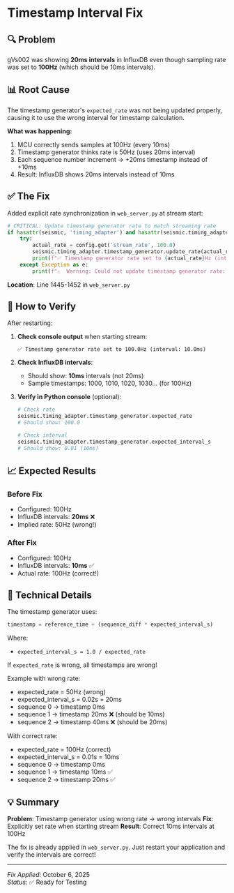 # Timestamp Interval Fix

## 🔍 Problem

gVs002 was showing **20ms intervals** in InfluxDB even though sampling rate was set to **100Hz** (which should be 10ms intervals).

## 📊 Root Cause

The timestamp generator's `expected_rate` was not being updated properly, causing it to use the wrong interval for timestamp calculation.

**What was happening:**
1. MCU correctly sends samples at 100Hz (every 10ms)
2. Timestamp generator thinks rate is 50Hz (uses 20ms interval)
3. Each sequence number increment → +20ms timestamp instead of +10ms
4. Result: InfluxDB shows 20ms intervals instead of 10ms

## ✅ The Fix

Added explicit rate synchronization in `web_server.py` at stream start:

```python
# CRITICAL: Update timestamp generator rate to match streaming rate
if hasattr(seismic, 'timing_adapter') and hasattr(seismic.timing_adapter, 'timestamp_generator'):
    try:
        actual_rate = config.get('stream_rate', 100.0)
        seismic.timing_adapter.timestamp_generator.update_rate(actual_rate)
        print(f"✅ Timestamp generator rate set to {actual_rate}Hz (interval: {1000/actual_rate}ms)")
    except Exception as e:
        print(f"⚠️  Warning: Could not update timestamp generator rate: {e}")
```

**Location**: Line 1445-1452 in `web_server.py`

## 🚀 How to Verify

After restarting:

1. **Check console output** when starting stream:
   ```
   ✅ Timestamp generator rate set to 100.0Hz (interval: 10.0ms)
   ```

2. **Check InfluxDB intervals**:
   - Should show: **10ms** intervals (not 20ms)
   - Sample timestamps: 1000, 1010, 1020, 1030... (for 100Hz)

3. **Verify in Python console** (optional):
   ```python
   # Check rate
   seismic.timing_adapter.timestamp_generator.expected_rate
   # Should show: 100.0
   
   # Check interval
   seismic.timing_adapter.timestamp_generator.expected_interval_s
   # Should show: 0.01 (10ms)
   ```

## 📈 Expected Results

### Before Fix
- Configured: 100Hz
- InfluxDB intervals: **20ms** ❌
- Implied rate: 50Hz (wrong!)

### After Fix
- Configured: 100Hz  
- InfluxDB intervals: **10ms** ✅
- Actual rate: 100Hz (correct!)

## 🔬 Technical Details

The timestamp generator uses:
```python
timestamp = reference_time + (sequence_diff * expected_interval_s)
```

Where:
- `expected_interval_s = 1.0 / expected_rate`

If `expected_rate` is wrong, all timestamps are wrong!

Example with wrong rate:
- expected_rate = 50Hz (wrong)
- expected_interval_s = 0.02s = 20ms
- sequence 0 → timestamp 0ms
- sequence 1 → timestamp 20ms ❌ (should be 10ms)
- sequence 2 → timestamp 40ms ❌ (should be 20ms)

With correct rate:
- expected_rate = 100Hz (correct)
- expected_interval_s = 0.01s = 10ms
- sequence 0 → timestamp 0ms
- sequence 1 → timestamp 10ms ✅
- sequence 2 → timestamp 20ms ✅

## 💡 Summary

**Problem**: Timestamp generator using wrong rate → wrong intervals
**Fix**: Explicitly set rate when starting stream
**Result**: Correct 10ms intervals at 100Hz

The fix is already applied in `web_server.py`. Just restart your application and verify the intervals are correct!

---

*Fix Applied*: October 6, 2025  
*Status*: ✅ Ready for Testing

